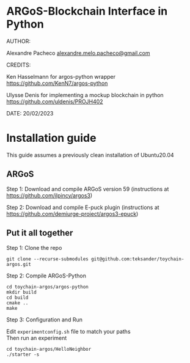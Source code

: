 # ARGoS-Blockchain Interface in Python

AUTHOR: 

Alexandre Pacheco  <alexandre.melo.pacheco@gmail.com>

CREDITS:

Ken Hasselmann for argos-python wrapper <https://github.com/KenN7/argos-python>

Ulysse Denis for implementing a mockup blockchain in python <https://github.com/uldenis/PROJH402>

DATE: 20/02/2023


# Installation guide
This guide assumes a previously clean installation of Ubuntu20.04

## ARGoS

Step 1: Download and compile ARGoS version 59 
(instructions at https://github.com/ilpincy/argos3)

Step 2: Download and compile E-puck plugin 
(instructions at https://github.com/demiurge-project/argos3-epuck)

## Put it all together

Step 1: Clone the repo

```git clone --recurse-submodules git@github.com:teksander/toychain-argos.git```

Step 2: Compile ARGoS-Python

```
cd toychain-argos/argos-python
mkdir build
cd build
cmake ..
make
```

Step 3: Configuration and Run

Edit ```experimentconfig.sh``` file to match your paths\
Then run an experiment

```
cd toychain-argos/HelloNeighbor
./starter -s
```
